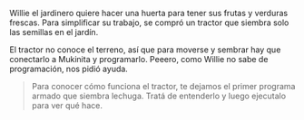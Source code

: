Willie el jardinero quiere hacer una huerta para tener sus frutas y verduras frescas. Para simplificar su trabajo, se compró un tractor que siembra solo las semillas en el jardín.

El tractor no conoce el terreno, así que para moverse y sembrar hay que conectarlo a Mukinita y programarlo. Peeero, como Willie no sabe de programación, nos pidió ayuda. 

> Para conocer cómo funciona el tractor, te dejamos el primer programa armado que siembra lechuga. Tratá de entenderlo y luego ejecutalo para ver qué hace. 
